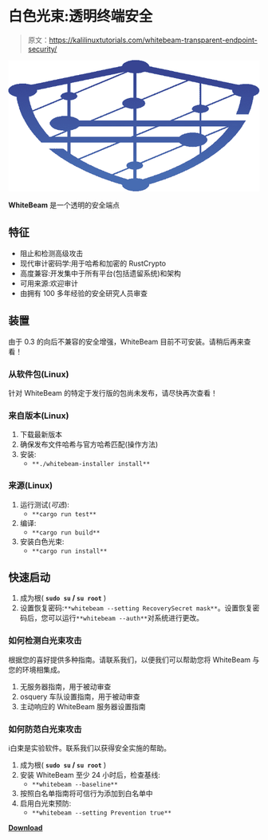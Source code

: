 # 白色光束:透明终端安全

> 原文：<https://kalilinuxtutorials.com/whitebeam-transparent-endpoint-security/>

[![](img//42021f6549662c6393d5cb233a3c613f.png)](https://blogger.googleusercontent.com/img/b/R29vZ2xl/AVvXsEh1YWXhRryFIHw_bVSEbOAwkNl4dq-1EMMXQETTdChI4ONDqKvRfQFxiDxTHqZjDHFUAxFR9G4MTP5mIGMhISyBeZhJirOQfDgD60BvozkFTe_ylGtr9fq5YXHFcADCytfr-9Bx3mK9el7QWpAtrNjxNkB8v8lU92hKgj84kXE5rwXV0nqV5yjMWj39/s728/WhiteBeamShield-svg.png)

**WhiteBeam** 是一个透明的安全端点

## 特征

*   阻止和检测高级攻击
*   现代审计密码学:用于哈希和加密的 RustCrypto
*   高度兼容:开发集中于所有平台(包括遗留系统)和架构
*   可用来源:欢迎审计
*   由拥有 100 多年经验的安全研究人员审查

## 装置

由于 0.3 的向后不兼容的安全增强，WhiteBeam 目前不可安装。请稍后再来查看！

### 从软件包(Linux)

针对 WhiteBeam 的特定于发行版的包尚未发布，请尽快再次查看！

### 来自版本(Linux)

1.  下载最新版本
2.  确保发布文件哈希与官方哈希匹配(操作方法)
3.  安装:
    *   `**./whitebeam-installer install**`

### 来源(Linux)

1.  运行测试(*可选*):
    *   `**cargo run test**`
2.  编译:
    *   `**cargo run build**`
3.  安装白色光束:
    *   `**cargo run install**`

## 快速启动

1.  成为根( **`sudo su` / `su root`** )
2.  设置恢复密码:`**whitebeam --setting RecoverySecret mask**`。设置恢复密码后，您可以运行`**whitebeam --auth**`对系统进行更改。

### 如何检测白光束攻击

根据您的喜好提供多种指南。请联系我们，以便我们可以帮助您将 WhiteBeam 与您的环境相集成。

1.  无服务器指南，用于被动审查
2.  osquery 车队设置指南，用于被动审查
3.  主动响应的 WhiteBeam 服务器设置指南

### 如何防范白光束攻击

ℹ️白束是实验软件。联系我们以获得安全实施的帮助。

1.  成为根( **`sudo su` / `su root`** )
2.  安装 WhiteBeam 至少 24 小时后，检查基线:
    *   `**whitebeam --baseline**`
3.  按照白名单指南将可信行为添加到白名单中
4.  启用白光束预防:
    *   `**whitebeam --setting Prevention true**`

[**Download**](https://github.com/WhiteBeamSec/WhiteBeam)